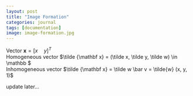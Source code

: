 ```yaml
---
layout: post
title: "Image Formation"
categories: journal
tags: [documentation]
image: image-formation.jpg
---
```


Vector $\mathbf x=[x\quad y]^T$  
Homogeneous vector  $\tilde {\mathbf x} = (\tilde x, \tilde y, \tilde w) \in \mathbb $  
Inhomogeneous vector $\tilde {\mathbf x} = \tilde w \bar v = \tilde{w} (x, y, 1)$  

update later...


<!--stackedit_data:
eyJoaXN0b3J5IjpbLTE0MjY0NzM4OTAsLTIxMjkzMjgxMTEsMT
cwNTE4OSwtMjA0MzYzMTU0NywxMjI3MDQ0ODA5LDE1MTU3MDk0
NDcsNjk3MzQ4MDAzLC0xMzI3NzM0OTk5LC0xNjYwOTI3OTM3LC
0xOTgxMjc4MDEwLC01MTk1NTk2NjYsMjA2MTI2MjM1MCwtNzU3
NTk1MTIwLC03NDI1NjEzNjNdfQ==
-->